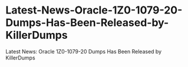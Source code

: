 # Latest-News-Oracle-1Z0-1079-20-Dumps-Has-Been-Released-by-KillerDumps
Latest News: Oracle 1Z0-1079-20 Dumps Has Been Released by KillerDumps
